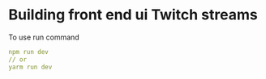 # Building front end ui Twitch streams


To use run command
```yaml
npm run dev
// or
yarm run dev
```
